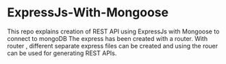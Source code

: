 # ExpressJs-With-Mongoose
This repo explains creation of REST API using ExpressJs with Mongoose to connect to mongoDB
The express has been created with a router. With router , different separate express files can be created and using the rouer can be used for generating REST APIs.
